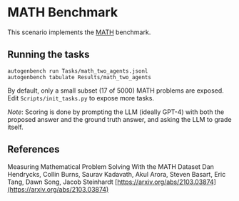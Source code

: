 # MATH Benchmark

This scenario implements the [MATH](https://arxiv.org/abs/2103.03874) benchmark.

## Running the tasks

```
autogenbench run Tasks/math_two_agents.jsonl
autogenbench tabulate Results/math_two_agents
```

By default, only a small subset (17 of 5000) MATH problems are exposed. Edit `Scripts/init_tasks.py` to expose more tasks.

*Note*: Scoring is done by prompting the LLM (ideally GPT-4) with both the proposed answer and the ground truth answer, and asking the LLM to grade itself.

## References
Measuring Mathematical Problem Solving With the MATH Dataset
Dan Hendrycks, Collin Burns, Saurav Kadavath, Akul Arora, Steven Basart, Eric Tang, Dawn Song, Jacob Steinhardt
[https://arxiv.org/abs/2103.03874](https://arxiv.org/abs/2103.03874)
